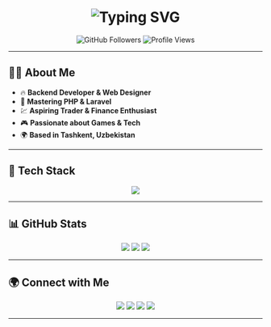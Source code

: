 <h1 align="center"> 
  <img src="https://readme-typing-svg.demolab.com?font=Fira+Code&weight=500&size=24&pause=1000&color=F7F7F7&center=true&vCenter=true&width=435&lines=Hi%2C+I'm+Dilmurod+Umarov!;Welcome+to+my+GitHub+profile!" alt="Typing SVG" />
</h1>

<p align="center">
  <img src="https://img.shields.io/github/followers/dimaboyfx?style=social" alt="GitHub Followers">
  <img src="https://komarev.com/ghpvc/?username=dimaboyfx&color=blueviolet" alt="Profile Views">
</p>

---

## 👨‍💻 About Me

- 🔥 **Backend Developer & Web Designer**
- 🎯 **Mastering PHP & Laravel**
- 💹 **Aspiring Trader & Finance Enthusiast**
- 🎮 **Passionate about Games & Tech**
- 🌍 **Based in Tashkent, Uzbekistan**

---

## 🚀 Tech Stack
<p align="center">
  <img src="https://skillicons.dev/icons?i=php,laravel,html,css,js,bootstrap,git,github,linux" />
</p>

---

## 📊 GitHub Stats
<p align="center">
  <img src="https://github-readme-stats.vercel.app/api?username=dimaboyfx&show_icons=true&theme=radical&hide_border=false&include_all_commits=true&count_private=true" />
  <img src="https://github-readme-streak-stats.herokuapp.com/?user=dimaboyfx&theme=radical&hide_border=false" />
  <img src="https://github-readme-stats.vercel.app/api/top-langs/?username=dimaboyfx&theme=radical&hide_border=false&include_all_commits=true&count_private=true&layout=compact" />
</p>

---

## 🌍 Connect with Me
<p align="center">
  <a href="mailto:umarovdimok@gmail.com"><img src="https://img.shields.io/badge/Email-D14836?style=for-the-badge&logo=gmail&logoColor=white" /></a>
  <a href="https://t.me/dimaboyfx"><img src="https://img.shields.io/badge/Telegram-2CA5E0?style=for-the-badge&logo=telegram&logoColor=white" /></a>
  <a href="https://www.linkedin.com/in/dimaboyfx"><img src="https://img.shields.io/badge/LinkedIn-0077B5?style=for-the-badge&logo=linkedin&logoColor=white" /></a>
  <a href="https://github.com/dimaboyfx"><img src="https://img.shields.io/badge/GitHub-100000?style=for-the-badge&logo=github&logoColor=white" /></a>
</p>

---
